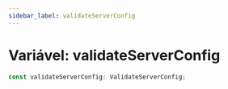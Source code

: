 ```yaml
---
sidebar_label: validateServerConfig
---
```


# Variável: validateServerConfig

```ts
const validateServerConfig: ValidateServerConfig;
```

